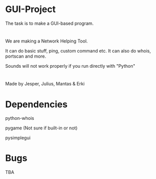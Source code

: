 # GUI-Project
The task is to make a GUI-based program.
#
We are making a Network Helping Tool.

It can do basic stuff, ping, custom command etc. It can also do whois, portscan and more.

Sounds will not work properly if you run directly with "Python" 
#    
Made by Jesper, Julius, Mantas & Erki
#

# Dependencies
python-whois

pygame (Not sure if built-in or not)

pysimplegui

# Bugs
TBA
